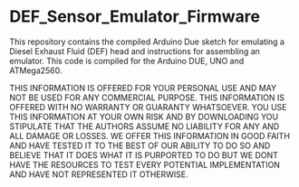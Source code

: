 # DEF_Sensor_Emulator_Firmware
This repository contains the compiled Arduino Due sketch for emulating a Diesel Exhaust Fluid (DEF) head and
instructions for assembling an emulator.  This code is compiled for the Arduino DUE, UNO and ATMega2560.

THIS INFORMATION IS OFFERED FOR YOUR PERSONAL USE AND MAY NOT BE USED FOR ANY COMMERCIAL PURPOSE. THIS INFORMATION IS OFFERED WITH NO WARRANTY OR GUARANTY WHATSOEVER. YOU USE THIS INFORMATION AT YOUR OWN RISK AND BY DOWNLOADING YOU STIPULATE THAT THE AUTHORS ASSUME NO LIABILITY FOR ANY AND ALL DAMAGE OR LOSSES. WE OFFER THIS INFORMATION IN GOOD FAITH AND HAVE TESTED IT TO THE BEST OF OUR ABILITY TO DO SO AND BELIEVE THAT IT DOES WHAT IT IS PURPORTED TO DO BUT WE DONT HAVE THE RESOURCES TO TEST EVERY POTENTIAL IMPLEMENTATION AND HAVE NOT REPRESENTED IT OTHERWISE.
